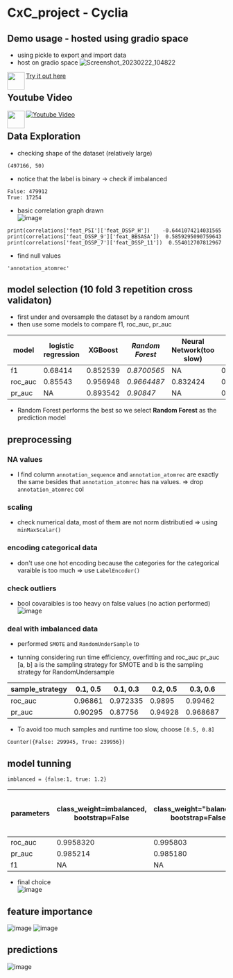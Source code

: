 # CxC_project - Cyclia

## Demo usage - hosted using gradio space
- using pickle to export and import data
- host on gradio space
![Screenshot_20230222_104822](https://user-images.githubusercontent.com/77596290/220822740-9b7bd91c-5fb6-4d84-bf3e-c17a48d988b6.png)
<img align="left" height="40px" src = https://www.iconpacks.net/icons/1/free-click-icon-1263-thumb.png>  

[Try it out here](https://huggingface.co/spaces/AEsir777/CxC_project)

## Youtube Video
[![Youtube Video](https://user-images.githubusercontent.com/77596290/220945884-7c8c8d89-e977-413c-a242-92b2d9adcaf1.png)](https://youtu.be/JKZnYqvM0kM)
<img align="left" height="40px" src = https://www.iconpacks.net/icons/1/free-click-icon-1263-thumb.png>  



## Data Exploration
- checking shape of the dataset (relatively large)
```{python}
(497166, 50)
```
- notice that the label is binary -> check if imbalanced
```{python}
False: 479912
True: 17254
```
- basic correlation graph drawn  
![image](https://user-images.githubusercontent.com/77596290/220818828-9311f9d1-19d0-405f-9d1d-2ea7bf29fefd.png)
```{python}
print(correlations['feat_PSI']['feat_DSSP_H'])    -0.6441074214031565
print(correlations['feat_DSSP_9']['feat_BBSASA'])  0.5859295090759643
print(correlations['feat_DSSP_7']['feat_DSSP_11'])  0.554012707812967
```
- find null values
```{python}
'annotation_atomrec'
```

## model selection (10 fold 3 repetition cross validaton)
- first under and oversample the dataset by a random amount
- then use some models to compare f1, roc_auc, pr_auc  

| model | logistic regression | XGBoost | *Random Forest* |  Neural Network(too slow) | LightGBM | Voting Classifier |
| -------- | ------- | ------- | ------- | ------- |  ------- |  ------- | 
| f1 | 0.68414 | 0.852539 | _0.8700565_ | NA |  0.772295  |0.860123 |
| roc_auc | 0.85543 |0.956948 | _0.9664487_ | 0.832424 | 0.92824222 |0.9581390 |
| pr_auc | NA | 0.893542 | _0.90847_ | NA | 0.834910 |0.90321|
- Random Forest performs the best so we select **Random Forest**  as the prediction model

## preprocessing
### NA values
- I find column
```annotation_sequence``` and ```annotation_atomrec``` are exactly the same besides that ```annotation_atomrec``` has na values. => drop ```annotation_atomrec``` col

### scaling
- check numerical data, most of them are not norm distributied => using ```minMaxScalar()```

### encoding categorical data
- don't use one hot encoding because the categories for the categorical varaible is too much => use ```LabelEncoder()```

### check outliers
- bool covaraibles is too heavy on false values (no action performed)  
![image](https://user-images.githubusercontent.com/77596290/220824135-8f3f5d66-4cab-4716-a1a7-ea56642d134a.png)

### deal with imbalanced data
- performed ```SMOTE``` and ```RandomUnderSample``` to

- tunning considering run time efficiency, overfitting and roc_auc pr_auc
[a, b] a is the sampling strategy for SMOTE and b is the sampling strategy for RandomUndersample  

| sample_strategy | 0.1, 0.5 | 0.1, 0.3 | 0.2, 0.5 |  0.3, 0.6 | 0.5, 0.8 | 0.6, 0.9 | 0.8, 0.9 |
| -------- | ------- | ------- | ------- | ------- |  ------- |  ------- |  ------- | 
| roc_auc | 0.96861 | 0.972335 | 0.9895 | 0.99462 | 0.9975907|0.998134| 0.99893|
| pr_auc | 0.90295| 0.87756 | 0.94928 | 0.968687 | 0.9830687 | 0.98615| 0.9900327|
- To avoid too much samples and runtime too slow, choose ```[0.5, 0.8]```
```
Counter({False: 299945, True: 239956})
```

## model tunning
```{python}
imblanced = {false:1, true: 1.2}
```
| parameters | class_weight=imbalanced, bootstrap=False | class_weight="balanced", bootstrap=False | class_weight=imblanced, bootstrap=False, max_features="log2" |  class_weight=imbalanced, bootstrap=False, n_estimators=50 | class_weight=imbalanced, bootstrap=False, n_estimators=80, max_features="log2" | class_weight=imblanced, bootstrap=False, min_samples_split=4, max_features="log2" | class_weight=imblanced, bootstrap=False, min_samples_split=3, max_features="log2"| class_weight=imblanced, bootstrap=False, min_samples_split=3, max_features="log2", max_depth=20 | class_weight=imblanced, bootstrap=False, min_samples_split=3, max_features="log2", min_samples_leaf=5|
| -------- | ------- | ------- | ------- | ------- |  ------- |  ------- |  ------- |------- |------- |
| roc_auc | 0.9958320 | 0.995803 | 0.995837| 0.995396|  0.99573  |0.99576 |0.995837|0.99258643|0.995076|
| pr_auc | 0.985214 |0.985180 | 0.985201 | 0.98509 | 0.985180 |0.98520 |0.98531 |0.9768451 |0.984155|
| f1 | NA | NA | NA | NA | NA |NA| NA|0.965574|0.97235|
- final choice   
![image](https://user-images.githubusercontent.com/77596290/220822512-6a495b78-8a4f-4761-8e1f-bf2846140cda.png)

## feature importance
![image](https://user-images.githubusercontent.com/77596290/220822578-82f3919b-22b4-4b36-a81f-20117098fa09.png)
![image](https://user-images.githubusercontent.com/77596290/220822601-a2572de2-9ab5-4441-96ac-91009312c549.png)

## predictions
![image](https://user-images.githubusercontent.com/77596290/220822636-13904423-2136-40b3-a6d0-d5b6c1d0ddef.png)




